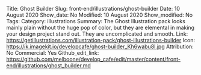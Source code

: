Title: Ghost Builder
Slug: front-end/illustrations/ghost-builder
Date: 10 August 2020
Show_date: No
Modified: 10 August 2020
Show_modified: No
Tags:
Category: illustrations
Summary: The Ghost Illustration pack looks mainly plain without the huge pop of color, but they are elemental in making your design project stand out. They are uncomplicated and smooth.
Link: https://getillustrations.com/illustration-pack/ghost-illustrations-builder
Icon: https://ik.imagekit.io/developcafe/ghost-builder_Kh6wabu8l.jpg
Attribution: No
Commercial: Yes
Github_edit_link: https://github.com/melboone/develop_cafe/edit/master/content/front-end/illustrations/ghost_builder.md